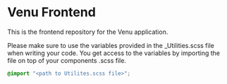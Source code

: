 # Venu Frontend

This is the frontend repository for the Venu application.

Please make sure to use the variables provided in the \_Utilities.scss file when writing your code. You get access to the variables by importing the file on top of your components .scss file.

```scss
@import "<path to Utilites.scss file>";
```
